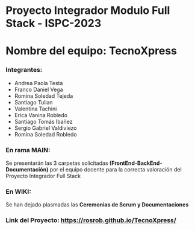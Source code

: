 # Proyecto Integrador Modulo Full Stack - ISPC-2023
# Nombre del equipo: TecnoXpress

### Integrantes:
* Andrea Paola Testa 
* Franco Daniel Vega
* Romina Soledad Tejeda
* Santiago Tulian 
* Valentina Tachini
* Erica Vanina Robledo 
* Santiago Tomás Ibañez
* Sergio Gabriel Valdiviezo
* Romina Soledad Robledo

### En rama MAIN:
Se presentarán las 3 carpetas solicitadas **(FrontEnd-BackEnd-Documentación)** por el equipo docente para la correcta valoración del Proyecto Integrador Full Stack

### En WIKI:
Se han dejado plasmadas las **Ceremonias de Scrum y Documentaciones**

### Link del Proyecto: https://rosrob.github.io/TecnoXpress/
